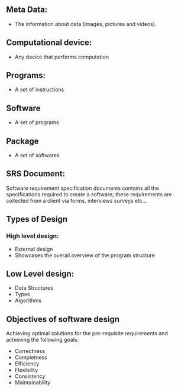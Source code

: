 ## Meta Data:
- The information about data (images, pictures and videos).


## Computational device:
- Any device that performs computation

## Programs:
- A set of instructions

## Software 
- A set of programs

## Package
- A set of softwares

## SRS Document:
Software requirement specification documents contains all the specifications required to create a software; these requirements are collected from a client via forms, interviews surveys etc...

## Types of Design

### High level design:
- External design
- Showcases the overall overview of the program structure

## Low Level design:
- Data Structures
- Types
- Algorithms
## Objectives of software design

Achieving optimal solutions for the pre-requisite requirements and achieving the following goals:
- Correctness
- Completness
- Efficiency
- Flexibility
- Consistency
- Maintainability


